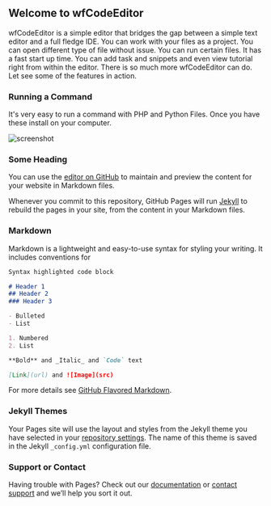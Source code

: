 ## Welcome to wfCodeEditor

wfCodeEditor is a simple editor that bridges the gap between a simple text editor and a full fledge IDE. You can work with your files as a project. You can open different type of 
file without issue. You can run certain files. It has a fast start up time. You can add task and snippets and even view tutorial right from within the editor. 
There is so much more wfCodeEditor can do. Let see some of the features in action.


### Running a Command

It's very easy to run a command with PHP and Python Files. Once you have these install on your computer.

![screenshot](images/wfcodeeditor-runcommand.gif)

### Some Heading

You can use the [editor on GitHub](https://github.com/wyntonfranklin/wfcodeeditor/edit/master/docs/index.md) to maintain and preview the content for your website in Markdown files.

Whenever you commit to this repository, GitHub Pages will run [Jekyll](https://jekyllrb.com/) to rebuild the pages in your site, from the content in your Markdown files.


### Markdown

Markdown is a lightweight and easy-to-use syntax for styling your writing. It includes conventions for

```markdown
Syntax highlighted code block

# Header 1
## Header 2
### Header 3

- Bulleted
- List

1. Numbered
2. List

**Bold** and _Italic_ and `Code` text

[Link](url) and ![Image](src)
```

For more details see [GitHub Flavored Markdown](https://guides.github.com/features/mastering-markdown/).

### Jekyll Themes

Your Pages site will use the layout and styles from the Jekyll theme you have selected in your [repository settings](https://github.com/wyntonfranklin/wfcodeeditor/settings/pages). The name of this theme is saved in the Jekyll `_config.yml` configuration file.

### Support or Contact

Having trouble with Pages? Check out our [documentation](https://docs.github.com/categories/github-pages-basics/) or [contact support](https://support.github.com/contact) and we’ll help you sort it out.

